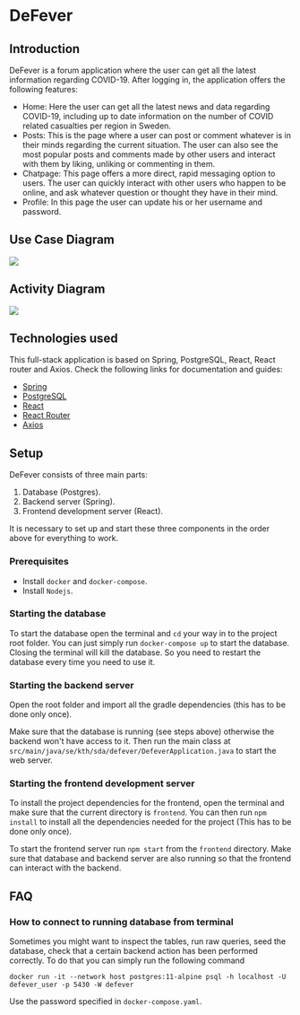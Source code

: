 # DeFever

## Introduction

DeFever is a forum application where the user can get all the latest information regarding COVID-19. After logging in, the application offers the following features:

- Home: Here the user can get all the latest news and data regarding COVID-19, including up to date information on the number of COVID related casualties per region in Sweden.
- Posts: This is the page where a user can post or comment whatever is in their minds regarding the current situation. The user can also see the most popular posts and comments made by other users and interact with them by liking, unliking or commenting in them.
- Chatpage: This page offers a more direct, rapid messaging option to users. The user can quickly interact with other users who happen to be online, and ask whatever question or thought they have in their mind.
- Profile: In this page the user can update his or her username and password. 

## Use Case Diagram

![](https://www.plantuml.com/plantuml/img/ZLHDRzim3BthL_2u7PnXnmr1q216WG4T1hHexupDsaHaoP3ePC6s_pxQTTocjHFxO0XyZuyKFtGJ1OCqbJN6qhE0U0XSb08v1yg4lJF2OWbIkgKzXNLTGmAFaM23-aiPYu2LYJjsDUe9QinsMD237DMfbK1NM3AOYG-jN-YFAGfkLS8CdBSX_XZGxzETBzZ15xYdWgDG-FnYVgB0pqVO1Ch92QEDFR3ECefHXHnJtjlk2NEmA1G5Dh-UVgJ9rs-GQ_GUltk171rEAezr8ZvH2e5hgYs529h5mw6DTig0wG1eBTG-IjGCCrzLcak4xL5lRMcFBgEU_1Dt1DXHNvcdwAoObgDnbgTPgIhAHrGxiMwaL7VlxB7dRaeKiBmdEB2KuAMa3cT7q6ZzuolF5GIsAt5EWZoKKSlk6utzpvYsOv0aOwtuQ8B5OZNQ7VWEooMxp3OvhLPZdil5udtxEYVwBUHozHaIkT3F2nWi_tQtUDliw_JBap2aD7SQvX9RqM4_XYWJOpHXFzDuNzapRAnVembSdTMhZ77TcTCzapSUOyPMpE1CQeziqhXvehBzmfqEPonpenlGlj3_0G00)

## Activity Diagram

![](https://www.plantuml.com/plantuml/img/dLJ1JiCm3BtdAtmSXsdY29DWqmO22GJYi7lKU6r4cbI9ksb_ZvEEjgFhD95JQpy_Fpjs5e6afxeqGf0cWx36PzoXNrOLJ66PaTvfEi1QozpBKeW45teBapUNvwX0sySRe08jJAox4S37OuMIqcS4liWTWimoLrjgiGSC3JYUU-RITfx-qGJig9Bt2tCT2FqHO9NUzlB0lj2iUxAHHYl8F2gqfAK9d4k7Zchw09nqBfe4ANz39OvwarPNugVCSQYJLKW5gu_DwtfwUvTC5lTXfYJ9XZJ6Vxf0uJn1T6yqxg6Ac956980qfhKaSAypaULTVcDop4JcoXB7sXgnJsL5Xy4DjVcYtjcHvCJ3VPI4QjuQUsrhJUrDjDBUzFNIbePpg0COZb7_a9ZYBWgy75_Rlmp3UjPeaAwlgAR2-VF-orfKoZEefj-CF-fQNsF_7S1L8MbaWAEBcyRBkDTK99jZZ8Swe0-z6VPkonirpc9pxE_Pl1llCojuRifN7GBgIdM3DbPPOsl-JxUUNmvNKs_LVzUSNofN2R7W87xTVW00)

## Technologies used

This full-stack application is based on Spring, PostgreSQL, React, React router and Axios. Check the following links for documentation and guides:

- [Spring](https://spring.io/projects/spring-boot)
- [PostgreSQL](https://www.postgresql.org)
- [React](https://reactjs.org)
- [React Router](https://reacttraining.com/react-router/web/guides/quick-start)
- [Axios](https://github.com/axios/axios)

## Setup

DeFever consists of three main parts:

1. Database (Postgres).
2. Backend server (Spring).
3. Frontend development server (React).

It is necessary to set up and start these three components in the order above for everything to work.

### Prerequisites

- Install `docker` and `docker-compose`.
- Install `Nodejs`.

### Starting the database

To start the database open the terminal and `cd` your way in to the project root folder. You can just simply run
`docker-compose up` to start the database. Closing the terminal will kill the database. So you need to restart the database every time you need to use it.

### Starting the backend server

Open the root folder and import all the gradle dependencies (this has to be done only once).

Make sure that the database is running (see steps above) otherwise the backend won't have access to it. Then run the main class at `src/main/java/se/kth/sda/defever/DefeverApplication.java` to start the web server.

### Starting the frontend development server

To install the project dependencies for the frontend, open the terminal and make sure that the current directory is `frontend`. You can then run `npm install` to install all the dependencies needed for the project (This has to be done only once).

To start the frontend server run `npm start` from the `frontend` directory. Make sure that database and backend server are also running so that the frontend can interact with the backend.  

## FAQ

### How to connect to running database from terminal

Sometimes you might want to inspect the tables, run raw queries, seed the database, check that a certain backend action has been performed correctly. To do that you can simply run the following command

`docker run -it --network host postgres:11-alpine psql -h localhost -U defever_user -p 5430 -W defever`

Use the password specified in `docker-compose.yaml`.

